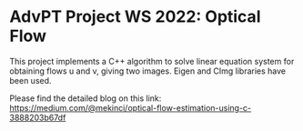 # AdvPT Project WS 2022: Optical Flow

This project implements a C++ algorithm to solve linear equation system for obtaining flows u and v, giving two images.
Eigen and CImg libraries have been used.

Please find the detailed blog on this link:
https://medium.com/@mekinci/optical-flow-estimation-using-c-3888203b67df
